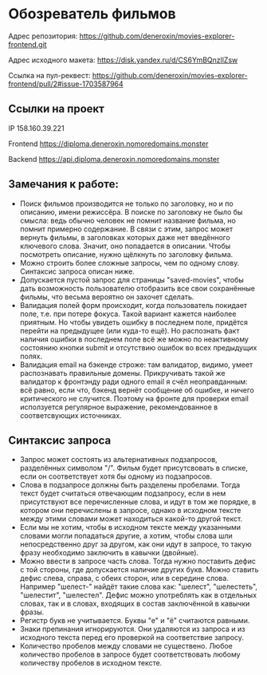 # Обозреватель фильмов

Адрес репозитория:
https://github.com/deneroxin/movies-explorer-frontend.git

Адрес исходного макета:
https://disk.yandex.ru/d/CS6YmBQnzllZsw

Ссылка на пул-реквест:
https://github.com/deneroxin/movies-explorer-frontend/pull/2#issue-1703587964


## Ссылки на проект

IP 158.160.39.221

Frontend https://diploma.deneroxin.nomoredomains.monster

Backend https://api.diploma.deneroxin.nomoredomains.monster


## Замечания к работе:

* Поиск фильмов производится не только по заголовку, но и по описанию, имени режиссёра.
В поиске по заголовку не было бы смысла: ведь обычно человек не помнит название фильма, но помнит примерно содержание.
В связи с этим, запрос может вернуть фильмы, в заголовках которых даже нет введённого ключевого слова.
Значит, оно попадается в описании. Чтобы посмотреть описание, нужно щёлкнуть по заголовку фильма.
* Можно строить более сложные запросы, чем по одному слову. Синтаксис запроса описан ниже.
* Допускается пустой запрос для страницы "saved-movies", чтобы дать возможность пользователю отобразить все свои
сохранённые фильмы, что весьма вероятно он захочет сделать.
* Валидация полей форм происходит, когда пользователь покидает поле, т.е. при потере фокуса.
Такой вариант кажется наиболее приятным. Но чтобы увидеть ошибку в последнем поле, придётся перейти на предыдущее
(или куда-то ещё). Но распознать факт наличия ошибки в последнем поле всё же можно по неактивному состоянию кнопки submit и
отсутствию ошибок во всех предыдущих полях.
* Валидация email на бэкенде строже: там валидатор, видимо, умеет распознавать правильные домены. Прикручивать
такой же валидатор к фронтэнду ради одного email я счёл неоправданным: всё равно, если что,
бэкенд вернёт сообщение об ошибке, и ничего критического не случится. Поэтому на фронте для проверки email
исползуется регулярное выражение, рекомендованное в соответсвующих источниках.


## Синтаксис запроса

* Запрос может состоять из альтернативных подзапросов, разделённых символом "/".
Фильм будет присутсвовать в списке, если он соответствует хотя бы одному из подзапросов.
* Слова в подзапросе должны быть разделены пробелами.
Тогда текст будет считаться отвечающим подзапросу, если в нем присутствуют все перечисленные слова,
и идут в том же порядке, в котором они перечислены в запросе, однако в исходном тексте между этими словами
может находиться какой-то другой текст.
* Если мы не хотим, чтобы в исходном тексте между указанными словами могли попадаться другие,
а хотим, чтобы слова шли непосредственно друг за другом, как они идут в запросе,
то такую фразу необходимо заключить в кавычки (двойные).
* Можно ввести в запросе часть слова. Тогда нужно поставить дефис с той стороны, где допускается наличие
других букв. Можно ставить дефис слева, справа, с обеих сторон, или в середине слова.
Например "шелест-" найдёт такие слова как: "шелест", "шелестеть", "шелестит", "шелестел".
Дефис можно употреблять как в отдельных словах, так и в словах, входящих в состав заключённой в кавычки фразы.
* Регистр букв не учитывается. Буквы "е" и "ё" считаются равными.
* Знаки препинания игнорируются. Они удаляются из запроса и из исходного текста перед его проверкой
на соответствие запросу.
* Количество пробелов между словами не существено. Любое количество пробелов в запросе будет соответствовать любому
количеству пробелов в исходном тексте.
